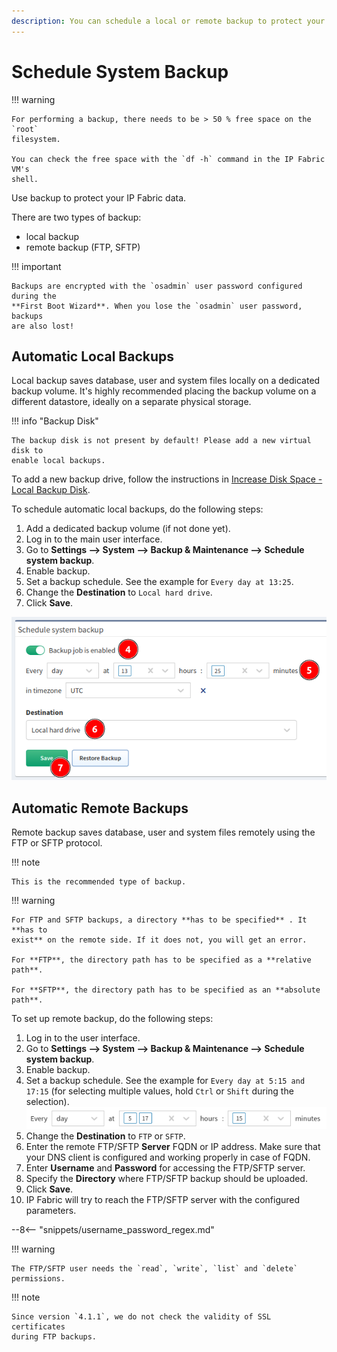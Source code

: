 ```yaml
---
description: You can schedule a local or remote backup to protect your IP Fabric data.
---
```


# Schedule System Backup

!!! warning

    For performing a backup, there needs to be > 50 % free space on the `root`
    filesystem.
    
    You can check the free space with the `df -h` command in the IP Fabric VM's
    shell.

Use backup to protect your IP Fabric data.

There are two types of backup:

- local backup
- remote backup (FTP, SFTP)

!!! important

    Backups are encrypted with the `osadmin` user password configured during the
    **First Boot Wizard**. When you lose the `osadmin` user password, backups
    are also lost!

## Automatic Local Backups

Local backup saves database, user and system files locally on a dedicated backup
volume. It's highly recommended placing the backup volume on a different
datastore, ideally on a separate physical storage.

!!! info "Backup Disk"

    The backup disk is not present by default! Please add a new virtual disk to
    enable local backups.

To add a new backup drive, follow the instructions in
[Increase Disk Space - Local Backup Disk](../../../admin/increase_disk_space.md#local-backup-disk).

To schedule automatic local backups, do the following steps:

1. Add a dedicated backup volume (if not done yet).
2. Log in to the main user interface.
3. Go to **Settings --> System --> Backup & Maintenance --> Schedule system
   backup**.
4. Enable backup.
5. Set a backup schedule. See the example for `Every day at 13:25`.
6. Change the **Destination** to `Local hard drive`.
7. Click **Save**.

![Schedule local backup](system_backup/schedule_local_backup.png)

## Automatic Remote Backups

Remote backup saves database, user and system files remotely using the FTP or
SFTP protocol.

!!! note

    This is the recommended type of backup.

!!! warning

    For FTP and SFTP backups, a directory **has to be specified** . It **has to
    exist** on the remote side. If it does not, you will get an error.

    For **FTP**, the directory path has to be specified as a **relative path**.
    
    For **SFTP**, the directory path has to be specified as an **absolute
    path**.

To set up remote backup, do the following steps:

1. Log in to the user interface.
2. Go to **Settings --> System --> Backup & Maintenance --> Schedule system
   backup**.
3. Enable backup.
4. Set a backup schedule. See the example for `Every day at 5:15 and 17:15` (for
   selecting multiple values, hold `Ctrl` or `Shift` during the selection).
   ![Backup schedule](system_backup/backup_schedule.png)
5. Change the **Destination** to `FTP` or `SFTP`.
6. Enter the remote FTP/SFTP **Server** FQDN or IP address. Make sure that your
   DNS client is configured and working properly in case of FQDN.
7. Enter **Username** and **Password** for accessing the FTP/SFTP server.
9. Specify the **Directory** where FTP/SFTP backup should be uploaded.
10. Click **Save**.
11. IP Fabric will try to reach the FTP/SFTP server with the configured
    parameters.

--8<-- "snippets/username_password_regex.md"

!!! warning

    The FTP/SFTP user needs the `read`, `write`, `list` and `delete`
    permissions.

!!! note

    Since version `4.1.1`, we do not check the validity of SSL certificates
    during FTP backups.
